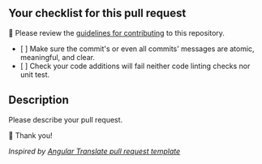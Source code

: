 ## Your checklist for this pull request

🚨 Please review the [guidelines for contributing](https://github.com/ProgramEquity/amplify/blob/david-chapuis/.github/CONTRIBUTING.md) to this repository.

   - [ ] Make sure the commit's or even all commits' messages are atomic, meaningful, and clear.
   - [ ] Check your code additions will fail neither code linting checks nor unit test.

## Description

Please describe your pull request.

💚 Thank you!

*Inspired by [Angular Translate pull request template](https://github.com/angular-translate/angular-translate/blob/master/.github/PULL_REQUEST_TEMPLATE.md)*


